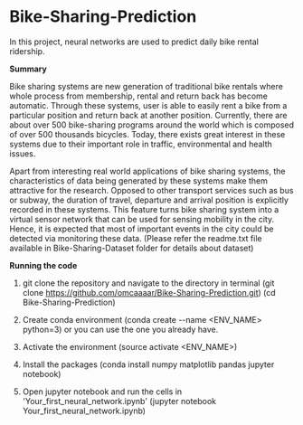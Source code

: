 # Bike-Sharing-Prediction
In this project, neural networks are used to predict daily bike rental ridership.



**Summary**

Bike sharing systems are new generation of traditional bike rentals where whole process from membership, rental and return 
back has become automatic. Through these systems, user is able to easily rent a bike from a particular position and return 
back at another position. Currently, there are about over 500 bike-sharing programs around the world which is composed of 
over 500 thousands bicycles. Today, there exists great interest in these systems due to their important role in traffic, 
environmental and health issues. 

Apart from interesting real world applications of bike sharing systems, the characteristics of data being generated by
these systems make them attractive for the research. Opposed to other transport services such as bus or subway, the duration
of travel, departure and arrival position is explicitly recorded in these systems. This feature turns bike sharing system into
a virtual sensor network that can be used for sensing mobility in the city. Hence, it is expected that most of important
events in the city could be detected via monitoring these data.
(Please refer the readme.txt file available in Bike-Sharing-Dataset folder for details about dataset)


**Running the code**

1. git clone the repository and navigate to the directory in terminal
    (git clone https://github.com/omcaaaar/Bike-Sharing-Prediction.git)
    (cd Bike-Sharing-Prediction)
    
2. Create conda environment
    (conda create --name <ENV_NAME> python=3)
or you can use the one you already have.

3. Activate the environment
    (source activate <ENV_NAME>)
    
4. Install the packages
    (conda install numpy matplotlib pandas jupyter notebook)
    
5. Open jupyter notebook and run the cells in 'Your_first_neural_network.ipynb'
    (jupyter notebook Your_first_neural_network.ipynb)
